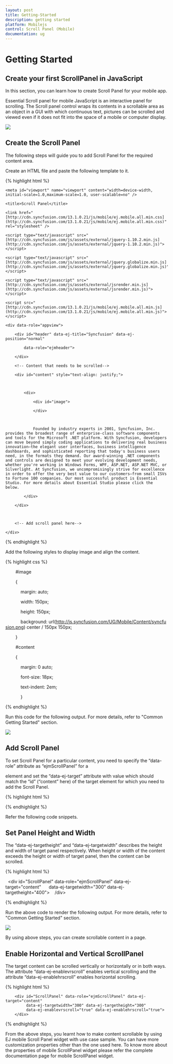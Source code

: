 ```yaml
---
layout: post
title: Getting-Started
description: getting started
platform: Mobilejs
control: Scroll Panel (Mobile)
documentation: ug
---
```


# Getting Started

## Create your first ScrollPanel in JavaScript

In this section, you can learn how to create Scroll Panel for your mobile app.

Essential Scroll panel for mobile JavaScript is an interactive panel for scrolling. The Scroll panel control wraps its contents in a scrollable area as an object in a GUI with which continuous text, pictures can be scrolled and viewed even if it does not fit into the space of a mobile or computer display.


![](Getting-Started_images/Getting-Started_img1.png)



## Create the Scroll Panel

The following steps will guide you to add Scroll Panel for the required content area.

Create an HTML file and paste the following template to it.

{% highlight html %}

<!DOCTYPE html>

<html>

<head>

    <meta id="viewport" name="viewport" content="width=device-width, initial-scale=1.0,maximum-scale=1.0, user-scalable=no" />

    <title>Scroll Panel</title>

    <link href="[http://cdn.syncfusion.com/13.1.0.21/js/mobile/ej.mobile.all.min.css](http://cdn.syncfusion.com/13.1.0.21/js/mobile/ej.mobile.all.min.css)" rel="stylesheet" />

    <script type="text/javascript" src="[http://cdn.syncfusion.com/js/assets/external/jquery-1.10.2.min.js](http://cdn.syncfusion.com/js/assets/external/jquery-1.10.2.min.js)"></script>

    <script type="text/javascript" src="[http://cdn.syncfusion.com/js/assets/external/jquery.globalize.min.js](http://cdn.syncfusion.com/js/assets/external/jquery.globalize.min.js)"></script>

    <script type="text/javascript" src="[http://cdn.syncfusion.com/js/assets/external/jsrender.min.js](http://cdn.syncfusion.com/js/assets/external/jsrender.min.js)"></script>

    <script src="[http://cdn.syncfusion.com/13.1.0.21/js/mobile/ej.mobile.all.min.js](http://cdn.syncfusion.com/13.1.0.21/js/mobile/ej.mobile.all.min.js)"></script>

</head>

<body>

    <div data-role="appview">

        <div id="header" data-ej-title="Syncfusion" data-ej-position="normal"

            data-role="ejmheader">

        </div>

        <!-- Content that needs to be scrolled-->

        <div id="content" style="text-align: justify;">



            <div>

                <div id="image">

                </div>



                Founded by industry experts in 2001, Syncfusion, Inc. provides the broadest range of enterprise-class software components and tools for the Microsoft .NET platform. With Syncfusion, developers can move beyond simply coding applications to delivering real business innovation—the elegant user interfaces, business intelligence dashboards, and sophisticated reporting that today's business users need, in the formats they demand. Our award-winning .NET components and controls are designed to meet your evolving development needs, whether you're working in Windows Forms, WPF, ASP.NET, ASP.NET MVC, or Silverlight. At Syncfusion, we uncompromisingly strive for excellence in order to offer the very best value to our customers—from small ISVs to Fortune 100 companies. Our most successful product is Essential Studio. For more details about Essential Studio please click the below.

            </div>

        </div>



        <!-- Add scroll panel here-->

    </div>

</body>

</html>

{% endhighlight %}



Add the following styles to display image and align the content.



{% highlight css %}

        #image

        {

            margin: auto;

            width: 150px;

            height: 150px;

            background: url(http://js.syncfusion.com/UG/Mobile/Content/syncfusion.png) center / 150px 150px;

        }

        #content

        {

            margin: 0 auto;

            font-size: 18px;

            text-indent: 2em;

            }

{% endhighlight %}



Run this code for the following output. For more details, refer to "Common Getting Started" section.



![](Getting-Started_images/Getting-Started_img2.png)



## Add Scroll Panel

To set Scroll Panel for a particular content, you need to specify the “data-role” attribute as “ejmScrollPanel” for a <div> element and set the “data-ej-target” attribute with value which should match the “id” (“content” here) of the target element for which you need to add the Scroll Panel.

{% highlight html %}

<div id="ScrollPanel" data-role="ejmScrollPanel" data-ej-target="content">
 </div>

{% endhighlight %}

Refer the following code snippets.

## Set Panel Height and Width	

The “data-ej-targetheight” and “data-ej-targetwidth” describes the height and width of target panel respectively. When height or width of the content exceeds the height or width of target panel, then the content can be scrolled. 

{% highlight html %}

  <div id="ScrollPanel" data-role="ejmScrollPanel" data-ej-target="content"  
   data-ej-targetwidth="300" data-ej-targetheight="400">
   /div>

{% endhighlight %}



Run the above code to render the following output. For more details, refer to "Common Getting Started" section.

![](Getting-Started_images/Getting-Started_img3.png)



By using above steps, you can create scrollable content in a page.

## Enable Horizontal and Vertical ScrollPanel

The target content can be scrolled vertically or horizontally or in both ways. The attribute “data-ej-enablevrscroll” enables vertical scrolling and the attribute “data-ej-enablehrscroll” enables horizontal scrolling.


{% highlight html %}


        <div id="ScrollPanel" data-role="ejmScrollPanel" data-ej-target="content"  
             data-ej-targetwidth="300" data-ej-targetheight="300" 
             data-ej-enablevrscroll="true" data-ej-enablehrscroll="true">
        </div>

{% endhighlight %}

From the above steps, you learnt how to make content scrollable by using EJ mobile Scroll Panel widget with use case sample. You can have more customization properties other than the one used here. To know more about the properties of mobile ScrollPanel widget please refer the complete documentation page for mobile ScrollPanel widget.

